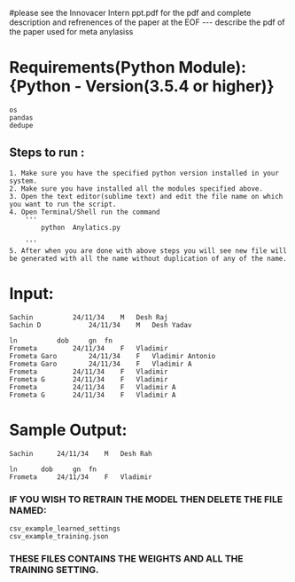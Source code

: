 
#please see the Innovacer Intern ppt.pdf for the pdf and complete description and refrenences of the paper at the EOF --- describe the pdf of the paper used for meta anylasiss 

# Requirements(Python Module): {Python - Version(3.5.4 or higher)}

	os
	pandas
	dedupe

## Steps to run :

	1. Make sure you have the specified python version installed in your system.
	2. Make sure you have installed all the modules specified above.
	3. Open the text editor(sublime text) and edit the file name on which you want to run the script.
	4. Open Terminal/Shell run the command
		'''
			python  Anylatics.py
		
		'''
	5. After when you are done with above steps you will see new file will be generated with all the name without duplication of any of the name.



#  Input:
	Sachin			24/11/34	M	Desh Raj
	Sachin D			24/11/34	M	Desh Yadav 

	ln			dob		gn	fn
	Frometa			24/11/34	F	Vladimir 
	Frometa Garo		24/11/34	F	Vladimir Antonio
	Frometa Garo		24/11/34	F	Vladimir A
	Frometa			24/11/34	F	Vladimir
	Frometa G		24/11/34	F	Vladimir
	Frometa			24/11/34	F	Vladimir A 
	Frometa G		24/11/34	F	Vladimir A 
	


# Sample Output:
	Sachin		24/11/34	M	Desh Rah

	ln		dob		gn	fn
	Frometa		24/11/34	F	Vladimir 





### IF YOU WISH TO RETRAIN THE MODEL THEN DELETE THE FILE NAMED: 
	csv_example_learned_settings
	csv_example_training.json
### THESE FILES CONTAINS THE WEIGHTS AND ALL THE TRAINING SETTING.
